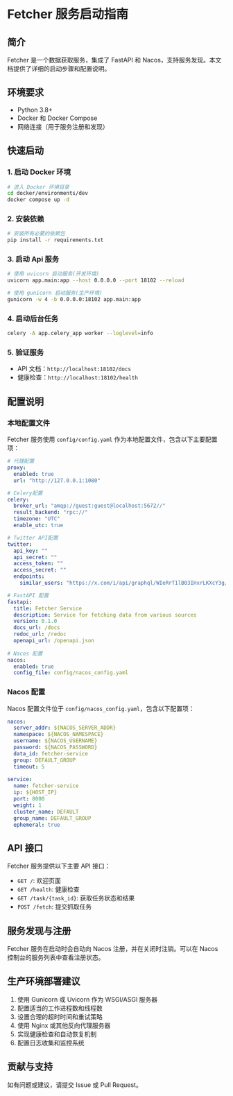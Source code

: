 

# Fetcher 服务启动指南

## 简介

Fetcher 是一个数据获取服务，集成了 FastAPI 和 Nacos，支持服务发现。本文档提供了详细的启动步骤和配置说明。

## 环境要求

- Python 3.8+
- Docker 和 Docker Compose
- 网络连接（用于服务注册和发现）

## 快速启动

### 1. 启动 Docker 环境

```bash
# 进入 Docker 环境目录
cd docker/environments/dev
docker compose up -d
```

### 2. 安装依赖

```bash
# 安装所有必要的依赖包
pip install -r requirements.txt
```

### 3. 启动 Api 服务

```bash
# 使用 uvicorn 启动服务(开发环境)
uvicorn app.main:app --host 0.0.0.0 --port 18102 --reload

# 使用 gunicorn 启动服务(生产环境)
gunicorn -w 4 -b 0.0.0.0:18102 app.main:app
```

### 4. 启动后台任务
```bash
celery -A app.celery_app worker --loglevel=info
```

### 5. 验证服务

- API 文档：`http://localhost:18102/docs`
- 健康检查：`http://localhost:18102/health`

## 配置说明

### 本地配置文件

Fetcher 服务使用 `config/config.yaml` 作为本地配置文件，包含以下主要配置项：

```yaml
# 代理配置
proxy:
  enabled: true
  url: "http://127.0.0.1:1080"

# Celery配置
celery:
  broker_url: "amqp://guest:guest@localhost:5672//"
  result_backend: "rpc://"
  timezone: "UTC"
  enable_utc: true

# Twitter API配置
twitter:
  api_key: ""
  api_secret: ""
  access_token: ""
  access_secret: ""
  endpoints:
    similar_users: "https://x.com/i/api/graphql/WIeRrT1lB03IHxrLKXcY3g/ConnectTabTimeline"

# FastAPI 配置
fastapi:
  title: Fetcher Service
  description: Service for fetching data from various sources
  version: 0.1.0
  docs_url: /docs
  redoc_url: /redoc
  openapi_url: /openapi.json
  
# Nacos 配置
nacos:
  enabled: true
  config_file: config/nacos_config.yaml
```

### Nacos 配置

Nacos 配置文件位于 `config/nacos_config.yaml`，包含以下配置项：

```yaml
nacos:
  server_addr: ${NACOS_SERVER_ADDR}
  namespace: ${NACOS_NAMESPACE}
  username: ${NACOS_USERNAME}
  password: ${NACOS_PASSWORD}
  data_id: fetcher-service
  group: DEFAULT_GROUP
  timeout: 5
  
service:
  name: fetcher-service
  ip: ${HOST_IP}
  port: 8000
  weight: 1
  cluster_name: DEFAULT
  group_name: DEFAULT_GROUP
  ephemeral: true
```

## API 接口

Fetcher 服务提供以下主要 API 接口：

- `GET /`: 欢迎页面
- `GET /health`: 健康检查
- `GET /task/{task_id}`: 获取任务状态和结果
- `POST /fetch`: 提交抓取任务

## 服务发现与注册

Fetcher 服务在启动时会自动向 Nacos 注册，并在关闭时注销。可以在 Nacos 控制台的服务列表中查看注册状态。

## 生产环境部署建议

1. 使用 Gunicorn 或 Uvicorn 作为 WSGI/ASGI 服务器
2. 配置适当的工作进程数和线程数
3. 设置合理的超时时间和重试策略
4. 使用 Nginx 或其他反向代理服务器
5. 实现健康检查和自动恢复机制
6. 配置日志收集和监控系统

## 贡献与支持

如有问题或建议，请提交 Issue 或 Pull Request。